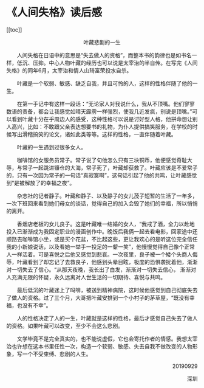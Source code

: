 # 《人间失格》读后感

[[toc]]

<center>叶藏悲剧的一生</center>

&emsp;&emsp;人间失格在日语中的意思是“失去做人的资格”，而整本书的韵律也是如书名一样，低沉、压抑。中心人物叶藏的经历也可以说是太宰治的半自传。在写完《人间失格》的同年6月，太宰治和情人山琦富荣投水自杀。

&emsp;&emsp;叶藏是一个软弱、敏感、缺乏自我，并且可怜的人，这样的性格伴随了他的一生。

&emsp;&emsp;在第一手记中有这样一段话：“无论家人对我说什么，我从不顶嘴。他们寥寥数语的责备，都会让我感觉如晴天霹雳一样强烈，使我几近发疯，别说是顶嘴。”可以看到叶藏十分在乎周边人的感受，这种性格可以说是讨好型人格，他拼命想让别人高兴，比如：不敢跟父亲表达想要书的礼物，为仆人提供搞笑服务，在学校的时候写出滑稽搞笑的论文，诸如此类等等。这样的性格，一直伴随着叶藏。

&emsp;&emsp;叶藏的一生遇到过很多女人。

&emsp;&emsp;咖啡馆的女服务员常子。常子说了句他怎么只有三块铜币，他便感觉奇耻大辱，与常子一起跳进镰仓的大海，常子死了，叶藏却获救了。叶藏应该是不爱常子的，只有一次因为常子的一句话“真寂寞啊”，这句话引起了他的共鸣，让叶藏感觉到“是被解放了的幸福之夜”。

&emsp;&emsp;杂志社的记者静子。叶藏和静子、以及静子的女儿茂子短暂的生活了一年多，一次下班回来看到她们母女的谈话，觉得自己的加入会毁了她们的幸福，所以悄悄的离开。

&emsp;&emsp;香烟店老板的女儿良子。这是叶藏唯一结婚的女人，“我戒了酒，全力以赴地投入已渐渐成为我固定职业的漫画创作中。晚饭后我俩一起去看电影，回家途中还顺路去咖啡馆小坐，或是买个花盆，不比起这些，更让我欢心的是听这位完全信任我的小新娘说话，以及看她一举手一投足的一颦一笑”，他慢慢觉得自己像个正常人一样活着。可是喜悦之后他又感觉到悲哀。一次夜里，良子被一个矮个头商人侮辱，叶藏看到了却忘记了去救良子，他感到头晕目眩，极度的恐惧袭扰着他，渐渐对一切失去了信心。“从那天夜晚，我长出了白发，渐渐对一切失去信心， 渐渐对人充满无限的怀疑，永久远离对人世生活的一切期待、喜悦与共鸣。

&emsp;&emsp;最后低沉的叶藏迷上了吗啡，被送到精神病院，这时候他感觉到自己彻底失去了做人的资格。过了三个月，大哥把叶藏安排到一个小村子的茅草屋，“既没有幸福，也没有不幸”。

&emsp;&emsp;人的性格决定了人的一生，叶藏就是这样的性格，最后才感觉自己失去了做人的资格。如果叶藏可以改变，至少不会这么悲剧。

&emsp;&emsp;文学毕竟不是完全真实的，也不能说虚假，它也会寄托作者的情感。我想太宰治也许想在这本书里任性一次，构造一个软弱、敏感、失去自我不做改变的人物形象，写一个不受束缚、悲剧的人生。

<p align="right">20190929</p>

<p align="right">深圳</p>